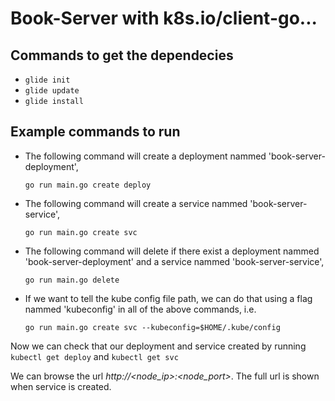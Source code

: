# Book-Server with k8s.io/client-go...

## Commands to get the dependecies

- `glide init`
- `glide update`
- `glide install`
  
## Example commands to run

- The following command will create a deployment nammed 'book-server-deployment',

  `go run main.go create deploy`

- The following command will create a service nammed 'book-server-service',

  `go run main.go create svc`

- The following command will delete if there exist a deployment nammed 'book-server-deployment'
and a service nammed 'book-server-service',

  `go run main.go delete`

- If we want to tell the kube config file path, we can do that using a flag nammed 'kubeconfig' in 
all of the above commands, i.e.

  `go run main.go create svc --kubeconfig=$HOME/.kube/config`
  
Now we can check that our deployment and service created by running
`kubectl get deploy` and `kubectl get svc`

We can browse the url *http://<node_ip>:<node_port>*.
The full url is shown when service is created.
